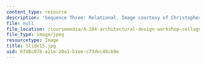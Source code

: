 ```yaml
---
content_type: resource
description: 'Sequence Three: Relational. Image courtesy of Christopher Kempster.'
file: null
file_location: /coursemedia/4-184-architectural-design-workshop-collage-method-and-form-spring-2004/6fd0c07ba21e20a1b1eec73dec48c68e_Slide15.jpg
file_type: image/jpeg
resourcetype: Image
title: Slide15.jpg
uid: 6fd0c07b-a21e-20a1-b1ee-c73dec48c68e
---
```

